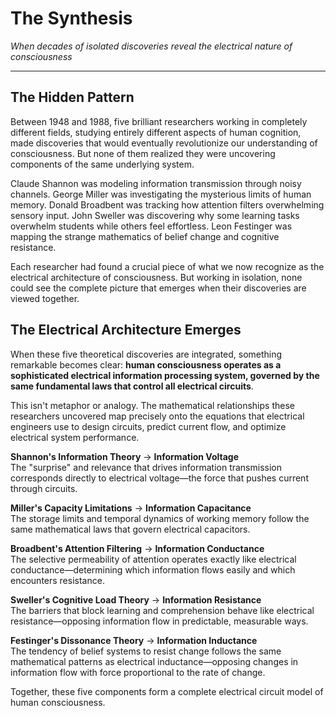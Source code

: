 # The Synthesis

*When decades of isolated discoveries reveal the electrical nature of consciousness*

---

## The Hidden Pattern

Between 1948 and 1988, five brilliant researchers working in completely different fields, studying entirely different aspects of human cognition, made discoveries that would eventually revolutionize our understanding of consciousness. But none of them realized they were uncovering components of the same underlying system.

Claude Shannon was modeling information transmission through noisy channels. George Miller was investigating the mysterious limits of human memory. Donald Broadbent was tracking how attention filters overwhelming sensory input. John Sweller was discovering why some learning tasks overwhelm students while others feel effortless. Leon Festinger was mapping the strange mathematics of belief change and cognitive resistance.

Each researcher had found a crucial piece of what we now recognize as the electrical architecture of consciousness. But working in isolation, none could see the complete picture that emerges when their discoveries are viewed together.

## The Electrical Architecture Emerges

When these five theoretical discoveries are integrated, something remarkable becomes clear: **human consciousness operates as a sophisticated electrical information processing system, governed by the same fundamental laws that control all electrical circuits**.

This isn't metaphor or analogy. The mathematical relationships these researchers uncovered map precisely onto the equations that electrical engineers use to design circuits, predict current flow, and optimize electrical system performance.

**Shannon's Information Theory** → **Information Voltage**  
The "surprise" and relevance that drives information transmission corresponds directly to electrical voltage—the force that pushes current through circuits.

**Miller's Capacity Limitations** → **Information Capacitance**  
The storage limits and temporal dynamics of working memory follow the same mathematical laws that govern electrical capacitors.

**Broadbent's Attention Filtering** → **Information Conductance**  
The selective permeability of attention operates exactly like electrical conductance—determining which information flows easily and which encounters resistance.

**Sweller's Cognitive Load Theory** → **Information Resistance**  
The barriers that block learning and comprehension behave like electrical resistance—opposing information flow in predictable, measurable ways.

**Festinger's Dissonance Theory** → **Information Inductance**  
The tendency of belief systems to resist change follows the same mathematical patterns as electrical inductance—opposing changes in information flow with force proportional to the rate of change.

Together, these five components form a complete electrical circuit model of human consciousness. 